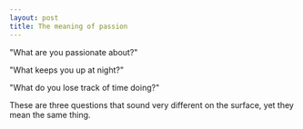 ```yaml
---
layout: post
title: The meaning of passion
---
```


"What are you passionate about?"

"What keeps you up at night?"

"What do you lose track of time doing?"

These are three questions that sound very different on the surface, yet they mean the same thing.